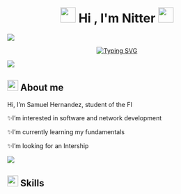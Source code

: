 ###
<!---Header--->
<h1 align="center"><img src="https://github.com/Nitter-Bot/Imagenes/blob/main/Hackerman.gif" width="35"><b> Hi , I'm Nitter </b><img src="https://github.com/Nitter-Bot/Imagenes/blob/main/Hackerman.gif" width="35"></h1>
<img src="https://user-images.githubusercontent.com/73097560/115834477-dbab4500-a447-11eb-908a-139a6edaec5c.gif">

<!---SVG Animation--->
<p align="center">
<a href="https://git.io/typing-svg"><img src="https://readme-typing-svg.demolab.com?font=Fira+Code&size=25&pause=1000&color=FFF277&center=true&random=false&width=440&height=70&lines=Computer+Engineering+Student;UNAM+Engineering+Faculty" alt="Typing SVG" /></a>
</p>
<img src="https://user-images.githubusercontent.com/73097560/115834477-dbab4500-a447-11eb-908a-139a6edaec5c.gif">

## <picture><img src = "https://github.com/Nitter-Bot/Imagenes/blob/main/camera2.gif" width = 25px></picture> **About me**

  
 Hi, I’m Samuel Hernandez, student of the FI
  
✨I’m interested in software and network development

✨I’m currently learning my fundamentals

✨I’m looking for an Intership

<img src="https://user-images.githubusercontent.com/73097560/115834477-dbab4500-a447-11eb-908a-139a6edaec5c.gif">

## <picture><img src = "https://github.com/Nitter-Bot/Imagenes/blob/main/Code.gif" width = 25px></picture> **Skills**
